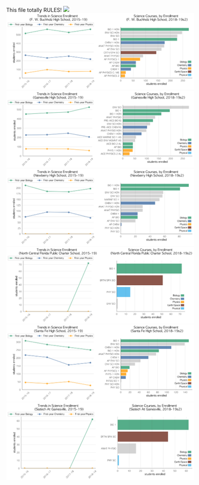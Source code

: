 This file totally RULES!
![](EASTSIDE.png)
![](../School_plots/ALACHUA/F_W_BUCHHO.png)
![](../School_plots/ALACHUA/GAINESVILL.png)
![](../School_plots/ALACHUA/NEWBERRY.png)
![](../School_plots/ALACHUA/NORTH_CENT.png)
![](../School_plots/ALACHUA/SANTA_FE.png)
![](../School_plots/ALACHUA/SIATECH_AT.png)
